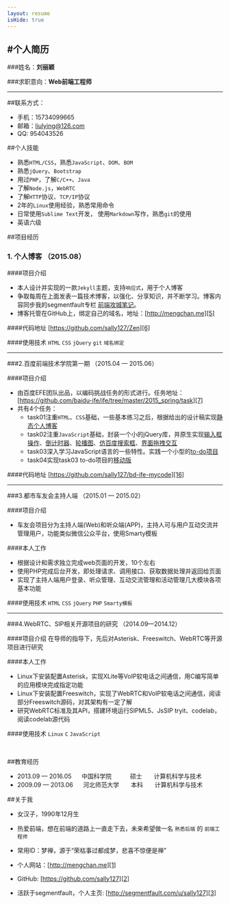 ```yaml
---
layout: resume
isHide: true
---
```



#个人简历
---

###姓名：**刘丽颖**

###求职意向：**Web前端工程师**

---

##联系方式：
- 手机：15734099665
- 邮箱：liulying@126.com
- QQ:  954043526

##个人技能
- 熟悉`HTML/CSS`，熟悉`JavaScript`、`DOM`、`BOM`
- 熟悉`jQuery`、`Bootstrap`
- 用过`PHP`，了解`C/C++`、`Java`
- 了解`Node.js`，`WebRTC`
- 了解`HTTP`协议、`TCP/IP`协议
- 2年的`Linux`使用经验，熟悉常用命令
- 日常使用`Sublime Text`开发， 使用`Markdown`写作，熟悉`git`的使用
- 英语六级


##项目经历

### 1. 个人博客      （2015.08）

####项目介绍
 - 本人设计并实现的一款`Jekyll`主题，支持`响应式`，用于个人博客
 - 争取每周在上面发表一篇技术博客，以强化、分享知识，并不断学习。博客内容同步我的segmentfault专栏 [前端攻城笔记][4]。
 - 博客托管在GitHub上，绑定自己的域名，地址：[http://mengchan.me][5]

####代码地址
[https://github.com/sally127/Zen][6]

####使用技术
`HTML`  `CSS`  `jQuery` `git` `域名绑定`

---

###2.百度前端技术学院第一期    （2015.04 — 2015.06）

####项目介绍
- 由百度EFE团队出品，以编码挑战任务的形式进行。任务地址：[https://github.com/baidu-ife/ife/tree/master/2015_spring/task][7]
- 共有4个任务：
  - task01注重`HTML`、`CSS`基础，一些基本练习之后，根据给出的设计稿实现[静态个人博客][8]
  - task02注重`JavaScript`基础，封装一个小的jQuery库，并原生实现[输入框操作][9]、[倒计时器][10]、[轮播图][11]、[仿百度搜索框][12]、[界面拖拽交互][13]
  - task03深入学习JavaScript语言的一些特性。实践一个小型的[to-do项目][14]
  - task04实现task03 to-do项目的[移动版][15]

####代码地址
[https://github.com/sally127/bd-ife-mycode][16]

---

###3.都市车友会主持人端    （2015.01 — 2015.02）

####项目介绍
- 车友会项目分为主持人端(Web)和听众端(APP)，主持人可与用户互动交流并管理用户，功能类似微信公众平台，使用Smarty模板

####本人工作
- 根据设计和需求独立完成web页面的开发，10个左右
- 使用PHP完成后台开发，即处理请求、调用接口、获取数据处理并返回给页面
- 实现了主持人端用户登录、听众管理、互动交流管理和活动管理几大模块各项基本功能

####使用技术
`HTML` `CSS`  `jQuery` `PHP` `Smarty模板`

---

###4.WebRTC、SIP相关开源项目的研究 （2014.09—2014.12）

####项目介绍
在导师的指导下，先后对Asterisk、Freeswitch、WebRTC等开源项目进行研究

####本人工作
- Linux下安装配置Asterisk，实现XLite等VoIP软电话之间通信，用C编写简单的应用模块完成指定功能
- Linux下安装配置Freeswitch，实现了WebRTC和VoIP软电话之间通信，阅读部分Freeswitch源码，对其架构有一定了解
- 研究WebRTC标准及其API，搭建环境运行SIPML5、JsSIP tryit、codelab，阅读codelab源代码

####使用技术
`Linux` `C`  `JavaScript`

<br>

##教育经历

- 2013.09 — 2016.05&nbsp;&nbsp;&nbsp;&nbsp;&nbsp;&nbsp;中国科学院  &nbsp;&nbsp;&nbsp;&nbsp;&nbsp;&nbsp;&nbsp;&nbsp;&nbsp;&nbsp;硕士  &nbsp;&nbsp;&nbsp;&nbsp;&nbsp;&nbsp;计算机科学与技术
- 2009.09 — 2013.06&nbsp;&nbsp;&nbsp;&nbsp;&nbsp;&nbsp;河北师范大学  &nbsp;&nbsp;&nbsp;&nbsp;&nbsp;&nbsp;本科&nbsp;&nbsp;&nbsp;&nbsp;&nbsp;&nbsp;  计算机科学与技术


##关于我
- 女汉子，1990年12月生
- 热爱前端，想在前端的道路上一直走下去，未来希望做一名 `熟悉后端` 的 `前端工程师`
- 常用ID：梦禅，源于“荣枯事过都成梦，悲喜不惊便是禅”
- 个人网站：[http://mengchan.me][1]
- GitHub: [https://github.com/sally127][2]
- 活跃于segmentfault，个人主页: [http://segmentfault.com/u/sally127][3]






  [1]: http://mengchan.me
  [2]: https://github.com/sally127
  [3]: http://segmentfault.com/u/sally127
  [4]: http://segmentfault.com/blog/sallyfenotes
  [5]: http://mengchan.me
  [6]: https://github.com/sally127/Zen
  [7]: https://github.com/baidu-ife/ife/tree/master/2015_spring/task
  [8]: http://sally127.github.io/gallery/index.html
  [9]: http://sally127.github.io/gallery/task2/task0002_1.html
  [10]: http://sally127.github.io/gallery/task2/task0002_2.html
  [11]: http://sally127.github.io/gallery/task2/task0002_3.html
  [12]: http://sally127.github.io/gallery/task2/task0002_4.html
  [13]: http://sally127.github.io/gallery/task2/task0002_5.html
  [14]: http://sally127.github.io/gallery/task3/index.html
  [15]: http://sally127.github.io/gallery/task4/index.html
  [16]: https://github.com/sally127/bd-ife-mycode